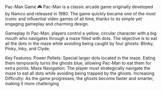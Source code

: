 Pac-Man Game 🎮
Pac-Man is a classic arcade game originally developed by Namco and released in 1980. The game quickly became one of the most iconic and influential video games of all time, thanks to its simple yet engaging gameplay and charming design.

Gameplay
In Pac-Man, players control a yellow, circular character with a big mouth who navigates through a maze filled with dots. The objective is to eat all the dots in the maze while avoiding being caught by four ghosts: Blinky, Pinky, Inky, and Clyde.

Key Features:
Power Pellets: Special larger dots located in the maze. Eating them temporarily turns the ghosts blue, allowing Pac-Man to eat them for extra points.
Maze Navigation: The player must strategically navigate the maze to eat all dots while avoiding being trapped by the ghosts.
Increasing Difficulty: As the game progresses, the ghosts become faster and smarter, making it more challenging
